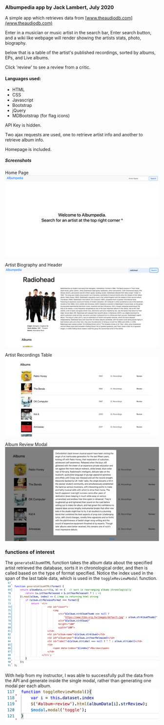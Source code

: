 ### Albumpedia app by Jack Lambert, July 2020

A simple app which retrieves data from [www.theaudiodb.com](www.theaudiodb.com)

Enter in a musician or music artist in the search bar, Enter search button, and
a wiki like webpage will render showing the artists stats, photo, biography.

below that is a table of the artist's published recordings, sorted by albums, EPs, and Live albums. 

Click 'review' to see a review from a critic.

#### Languages used:
- HTML 
- CSS
- Javascript
- Bootstrap
- jQuery
- MDBootstrap (for flag icons)

API Key is hidden.

Two ajax requests are used, one to retrieve artist info and another to retrieve album info.

Homepage is included.

##### Screenshots

Home Page
![Home Page](images/screenshot-albumpedia-0.jpg)

Artist Biography and Header
![Artist Biography and Header](images/screenshot-albumpedia-1.png)

Artist Recordings Table
![Artist Recordings table](images/screenshot-albumpedia-2.png)

Album Review Modal
![Review Modal](images/screenshot-albumpedia-3.png)

### functions of interest

The `generateAlbumHTML` function takes the album data about the specified artist retrieved the database, sorts it in chronological order, and then is called based on the type of format specified. Notice the index used in the span of the last table data, which is used in the `toggleReviewModal` function.
![function 1](images/screenshot-albumpedia-5.png)

With help from my instructor, I was able to successfully pull the data from the API and generate inside the single modal, rather than generating one modal per each album.
![function 2](images/screenshot-albumpedia-4.png)
